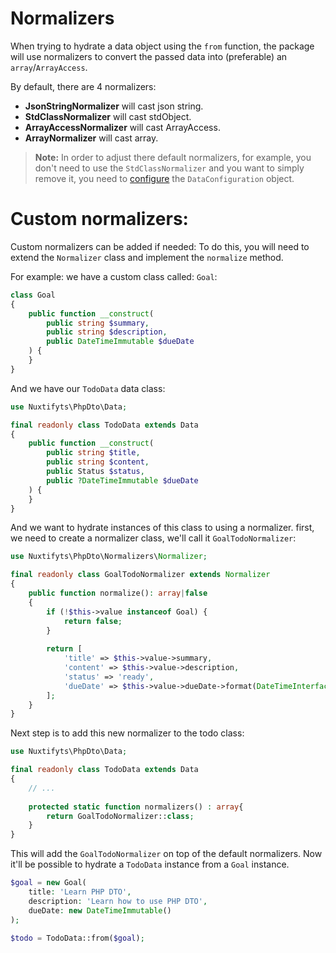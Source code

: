 Normalizers
=

When trying to hydrate a data object using the `from` function, the package will use normalizers to convert the passed
data into (preferable) an `array`/`ArrayAccess`.

By default, there are 4 normalizers:

- **JsonStringNormalizer** will cast json string.
- **StdClassNormalizer** will cast stdObject.
- **ArrayAccessNormalizer** will cast ArrayAccess.
- **ArrayNormalizer** will cast array.

> **Note:** In order to adjust there default normalizers, for example, you don't need
> to use the `StdClassNormalizer` and you want to simply remove it, you need 
> to [configure](https://github.com/nuxtifyts/php-dto/blob/main/docs/DataConfiguration.md)
> the `DataConfiguration` object.

Custom normalizers:
=

Custom normalizers can be added if needed: To do this, you will need to extend the `Normalizer` class
and implement the `normalize` method.

For example: we have a custom class called: `Goal`: 

```php
class Goal
{
    public function __construct(
        public string $summary,
        public string $description,
        public DateTimeImmutable $dueDate
    ) {
    }
}
```

And we have our `TodoData` data class: 

```php
use Nuxtifyts\PhpDto\Data;

final readonly class TodoData extends Data
{
    public function __construct(
        public string $title,
        public string $content,
        public Status $status,
        public ?DateTimeImmutable $dueDate
    ) {
    }
}
```

And we want to hydrate instances of this class to using a normalizer. first, we need to create
a normalizer class, we'll call it `GoalTodoNormalizer`:

```php
use Nuxtifyts\PhpDto\Normalizers\Normalizer;

final readonly class GoalTodoNormalizer extends Normalizer
{
    public function normalize(): array|false
    {
        if (!$this->value instanceof Goal) {
            return false;
        }
        
        return [
            'title' => $this->value->summary,
            'content' => $this->value->description,
            'status' => 'ready',
            'dueDate' => $this->value->dueDate->format(DateTimeInterface::ATOM)
        ];   
    }
}
```

Next step is to add this new normalizer to the todo class:

```php
use Nuxtifyts\PhpDto\Data;

final readonly class TodoData extends Data
{
    // ...
    
    protected static function normalizers() : array{
        return GoalTodoNormalizer::class;
    }
}
```

This will add the `GoalTodoNormalizer` on top of the default normalizers. Now it'll be possible to hydrate
a `TodoData` instance from a `Goal` instance.

```php
$goal = new Goal(
    title: 'Learn PHP DTO',
    description: 'Learn how to use PHP DTO',
    dueDate: new DateTimeImmutable()
);

$todo = TodoData::from($goal);
```
